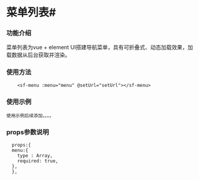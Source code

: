 # 菜单列表#

### 功能介绍 ### 

菜单列表为vue + element UI搭建导航菜单，具有可折叠式、动态加载效果，加载数据从后台获取并渲染。
   
  

### 使用方法 ###
        <sf-menu :menu="menu" @setUrl="setUrl"></sf-menu>

     


### 使用示例 ###
    使用示例后续添加。。。。





### props参数说明 ###

      props:{
      menu:{
        type : Array,
        required: true,
      },
	  },

